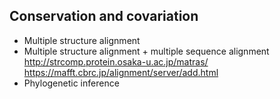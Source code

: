 ## Conservation and covariation
- Multiple structure alignment
- Multiple structure alignment + multiple sequence alignment  
http://strcomp.protein.osaka-u.ac.jp/matras/  
https://mafft.cbrc.jp/alignment/server/add.html
- Phylogenetic inference 
